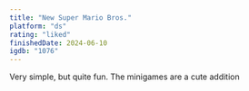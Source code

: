 ```yaml
---
title: "New Super Mario Bros."
platform: "ds"
rating: "liked"
finishedDate: 2024-06-10
igdb: "1076"
---
```


Very simple, but quite fun. The minigames are a cute addition
